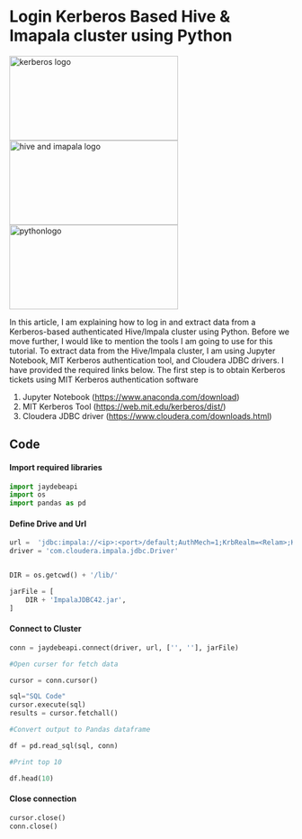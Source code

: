 # Login Kerberos Based Hive & Imapala cluster using Python

<picture>
  <img alt="kerberos logo" src="https://miro.medium.com/v2/resize:fit:1006/1*agsHkPjE9N5uC-HkrUW9mg.png" width="300" height="150">
</picture>


<picture>
  <img alt="hive and imapala logo" src="https://miro.medium.com/v2/resize:fit:819/1*EUfJs-gRAsUcrkJ7giXgww.png" width="300" height="150">
</picture>

<picture>
  <img alt="pythonlogo" src="https://miro.medium.com/v2/resize:fit:1358/1*RzxZF0mmXAsMLrIzAWYDSg.png" width="300" height="150">
</picture>





In this article, I am explaining how to log in and extract data from a Kerberos-based authenticated Hive/Impala cluster using Python. Before we move further, I would like to mention the tools I am going to use for this tutorial. To extract data from the Hive/Impala cluster, I am using Jupyter Notebook, MIT Kerberos authentication tool, and Cloudera JDBC drivers. I have provided the required links below. The first step is to obtain Kerberos tickets using MIT Kerberos authentication software

  1. Jupyter Notebook (https://www.anaconda.com/download)
  2. MIT Kerberos Tool (https://web.mit.edu/kerberos/dist/)
  3. Cloudera JDBC driver (https://www.cloudera.com/downloads.html)


## Code 

#### Import required libraries 

```python
import jaydebeapi
import os
import pandas as pd
````
#### Define Drive and Url

```python
url =  'jdbc:impala://<ip>:<port>/default;AuthMech=1;KrbRealm=<Relam>;KrbHostFQDN=<FQDN>;KrbServiceName=<Service>'
driver = 'com.cloudera.impala.jdbc.Driver'


DIR = os.getcwd() + '/lib/'

jarFile = [
    DIR + 'ImpalaJDBC42.jar',
]
```

#### Connect to Cluster 

```python
conn = jaydebeapi.connect(driver, url, ['', ''], jarFile)

#Open curser for fetch data

cursor = conn.cursor()

sql="SQL Code"
cursor.execute(sql)
results = cursor.fetchall()

#Convert output to Pandas dataframe

df = pd.read_sql(sql, conn)

#Print top 10

df.head(10)

```

#### Close connection

```python
cursor.close()
conn.close()

```
